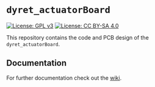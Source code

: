 # `dyret_actuatorBoard`
[![License: GPL v3](https://img.shields.io/badge/License-GPL%20v3-blue.svg)](https://www.gnu.org/licenses/gpl-3.0) [![License: CC BY-SA 4.0](https://img.shields.io/badge/License-CC%20BY--SA%204.0-lightgrey.svg)](https://creativecommons.org/licenses/by-sa/4.0/)  

This repository contains the code and PCB design of the `dyret_actuatorBoard`.

## Documentation
For further documentation check out the
[wiki](https://github.com/dyret-robot/dyret_documentation/wiki).
